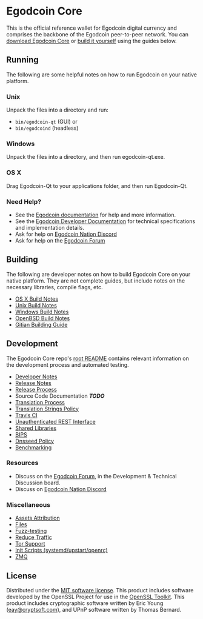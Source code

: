 Egodcoin Core
==========

This is the official reference wallet for Egodcoin digital currency and comprises the backbone of the Egodcoin peer-to-peer network. You can [download Egodcoin Core](https://www.egodoin.org/downloads/) or [build it yourself](#building) using the guides below.

Running
---------------------
The following are some helpful notes on how to run Egodcoin on your native platform.

### Unix

Unpack the files into a directory and run:

- `bin/egodcoin-qt` (GUI) or
- `bin/egodcoind` (headless)

### Windows

Unpack the files into a directory, and then run egodcoin-qt.exe.

### OS X

Drag Egodcoin-Qt to your applications folder, and then run Egodcoin-Qt.

### Need Help?

* See the [Egodcoin documentation](https://docs.egodcoin.org)
for help and more information.
* See the [Egodcoin Developer Documentation](https://egodcoin-docs.github.io/) 
for technical specifications and implementation details.
* Ask for help on [Egodcoin Nation Discord](https://egodcoinchat.org)
* Ask for help on the [Egodcoin Forum](https://forum.egodcoin.org)

Building
---------------------
The following are developer notes on how to build Egodcoin Core on your native platform. They are not complete guides, but include notes on the necessary libraries, compile flags, etc.

- [OS X Build Notes](build-osx.md)
- [Unix Build Notes](build-unix.md)
- [Windows Build Notes](build-windows.md)
- [OpenBSD Build Notes](build-openbsd.md)
- [Gitian Building Guide](gitian-building.md)

Development
---------------------
The Egodcoin Core repo's [root README](/README.md) contains relevant information on the development process and automated testing.

- [Developer Notes](developer-notes.md)
- [Release Notes](release-notes.md)
- [Release Process](release-process.md)
- Source Code Documentation ***TODO***
- [Translation Process](translation_process.md)
- [Translation Strings Policy](translation_strings_policy.md)
- [Travis CI](travis-ci.md)
- [Unauthenticated REST Interface](REST-interface.md)
- [Shared Libraries](shared-libraries.md)
- [BIPS](bips.md)
- [Dnsseed Policy](dnsseed-policy.md)
- [Benchmarking](benchmarking.md)

### Resources
* Discuss on the [Egodcoin Forum](https://forum.egodcoin.org), in the Development & Technical Discussion board.
* Discuss on [Egodcoin Nation Discord](http://egodcoinchat.org)

### Miscellaneous
- [Assets Attribution](assets-attribution.md)
- [Files](files.md)
- [Fuzz-testing](fuzzing.md)
- [Reduce Traffic](reduce-traffic.md)
- [Tor Support](tor.md)
- [Init Scripts (systemd/upstart/openrc)](init.md)
- [ZMQ](zmq.md)

License
---------------------
Distributed under the [MIT software license](/COPYING).
This product includes software developed by the OpenSSL Project for use in the [OpenSSL Toolkit](https://www.openssl.org/). This product includes
cryptographic software written by Eric Young ([eay@cryptsoft.com](mailto:eay@cryptsoft.com)), and UPnP software written by Thomas Bernard.
